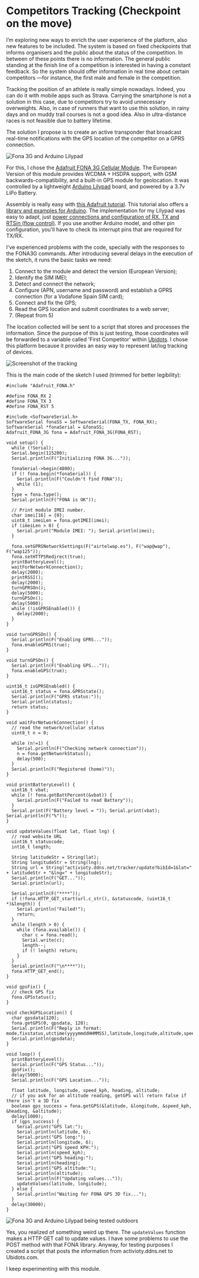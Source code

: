 # Competitors Tracking (Checkpoint on the move)

I’m exploring new ways to enrich the user experience of the platform, also new features to be included. The system is based on fixed checkpoints that informs organisers and the public about the status of the competition. In between of these points there is no information. The general public standing at the finish line of a competition is interested in having a constant feedback. So the system should offer information in real time about certain competitors —for instance, the first male and female in the competition.

Tracking the position of an athlete is really simple nowadays. Indeed, you can do it with mobile apps such as Strava. Carrying the smartphone is not a solution in this case, due to competitors try to avoid unnecessary overweights. Also, in case of runners that want to use this solution, in rainy days and on muddy trail courses is not a good idea. Also in ultra-distance races is not feasible due to battery lifetime.

The solution I propose is to create an active transponder that broadcast real-time notifications with the GPS location of the competitor on a GPRS connection. 

![Fona 3G and Arduino Lilypad](../images/implementation/fona.jpg)

For this, I chose the [Adafruit FONA 3G Cellular Module](https://learn.adafruit.com/adafruit-fona-3g-cellular-gps-breakout/overview). The European Version of this module provides WCDMA + HSDPA support, with GSM backwards-compatibility, and a built-in GPS module for geolocation. It was controlled by a lightweight [Arduino Lilypad](https://www.arduino.cc/en/Main/ArduinoBoardLilyPad/) board, and powered by a 3.7v LiPo Battery. 

Assembly is really easy with [this Adafruit tutorial](https://learn.adafruit.com/adafruit-fona-3g-cellular-gps-breakout/assembly). This tutorial also offers a [library and examples for Arduino](https://github.com/adafruit/Adafruit_FONA). The implementation for my Lilypad was easy to adapt, just [power connections and configuration of RX, TX and RTSin (flow control)](https://learn.adafruit.com/adafruit-fona-3g-cellular-gps-breakout/arduino-wiring). If you use another Arduino model, and other pin configuration, you'll have to check its interrupt pins that are required for TX/RX.     

I've experienced problems with the code, specially with the responses to the FONA3G commands. After introducing several delays in the execution of the sketch, it runs the basic tasks we need:

1. Connect to the module and detect the version (European Version);
2. Identify the SIM IMEI;
3. Detect and connect the network;
4. Configure (APN, username and password) and establish a GPRS connection (for a Vodafone Spain SIM card);
5. Connect and fix the GPS;
6. Read the GPS location and submit coordinates to a web server;
7. (Repeat from 5)

The location collected will be sent to a script that stores and processes the information. Since the purpose of this is just testing, those coordinates will be forwarded to a variable called 'First Competitor' within [Ubidots](https://ubidots.com). I chose this platform because it provides an easy way to represent lat/log tracking of devices.      

![Screenshot of the tracking](../images/implementation/ubidots.png)

This is the main code of the sketch I used (trimmed for better legibility):

```
#include "Adafruit_FONA.h"

#define FONA_RX 2
#define FONA_TX 3
#define FONA_RST 5

#include <SoftwareSerial.h>
SoftwareSerial fonaSS = SoftwareSerial(FONA_TX, FONA_RX);
SoftwareSerial *fonaSerial = &fonaSS;
Adafruit_FONA_3G fona = Adafruit_FONA_3G(FONA_RST);

void setup() {
  while (!Serial);
  Serial.begin(115200);
  Serial.println(F("Initializing FONA 3G..."));

  fonaSerial->begin(4800);
  if (! fona.begin(*fonaSerial)) {
    Serial.println(F("Couldn't find FONA"));
    while (1);
  }
  type = fona.type();
  Serial.println(F("FONA is OK"));

  // Print module IMEI number.
  char imei[16] = {0};
  uint8_t imeiLen = fona.getIMEI(imei);
  if (imeiLen > 0) {
    Serial.print("Module IMEI: "); Serial.println(imei);
  }

  fona.setGPRSNetworkSettings(F("airtelwap.es"), F("wap@wap"), F("wap125"));
  fona.setHTTPSRedirect(true);
  printBatteryLevel();
  waitForNetworkConnection();
  delay(2000);
  printRSSI();
  delay(2000);
  turnGPRSOn();
  delay(5000);
  turnGPSOn();
  delay(5000);
  while (!isGPRSEnabled()) {
    delay(2000);  
  }
}

void turnGPRSOn() {
  Serial.println(F("Enabling GPRS..."));
  fona.enableGPRS(true);
}

void turnGPSOn() {
  Serial.println(F("Enabling GPS..."));
  fona.enableGPS(true);
}

uint16_t isGPRSEnabled() {
  uint16_t status = fona.GPRSstate();
  Serial.println(F("GPRS status:"));
  Serial.println(status);
  return status;
}

void waitForNetworkConnection() {
  // read the network/cellular status
  uint8_t n = 0;
  
  while (n!=1) {
    Serial.println(F("Checking network connection"));
    n = fona.getNetworkStatus();
    delay(500);
  }
  Serial.println(F("Registered (home)"));
}

void printBatteryLevel() {
  uint16_t vbat;
  while (! fona.getBattPercent(&vbat)) {
    Serial.println(F("Failed to read Battery"));
  } 
  Serial.print(F("Battery level = ")); Serial.print(vbat); Serial.println(F("%"));
}

void updateValues(float lat, float lng) {
  // read website URL
  uint16_t statuscode;
  int16_t length;
  
  String latitudeStr = String(lat);
  String longitudeStr = String(lng);
  String url = String("activioty.ddns.net/tracker/update?bibId=1&lat=" + latitudeStr + "&lng=" + longitudeStr);
  Serial.println(F("GET..."));
  Serial.println(url);

  Serial.println(F("****"));
  if (!fona.HTTP_GET_start(url.c_str(), &statuscode, (uint16_t *)&length)) {
    Serial.println("Failed!");
    return;
  } 
  while (length > 0) {
    while (fona.available()) {
      char c = fona.read();
      Serial.write(c);
      length--;
      if (! length) return;
    }
  }
  Serial.println(F("\n****"));
  fona.HTTP_GET_end();
}

void gpsFix() {
  // check GPS fix
  fona.GPSstatus();
}

void checkGPSLocation() {
  char gpsdata[120];
  fona.getGPS(0, gpsdata, 120);
  Serial.println(F("Reply in format: mode,fixstatus,utctime(yyyymmddHHMMSS),latitude,longitude,altitude,speed,course,fixmode,reserved1,HDOP,PDOP,VDOP,reserved2,view_satellites,used_satellites,reserved3,C/N0max,HPA,VPA"));
  Serial.println(gpsdata);
}

void loop() {
  printBatteryLevel();
  Serial.println(F("GPS Status..."));
  gpsFix();
  delay(5000);
  Serial.println(F("GPS Location..."));

  float latitude, longitude, speed_kph, heading, altitude;
  // if you ask for an altitude reading, getGPS will return false if there isn't a 3D fix
  boolean gps_success = fona.getGPS(&latitude, &longitude, &speed_kph, &heading, &altitude);
  delay(1000);
  if (gps_success) {
    Serial.print("GPS lat:");
    Serial.println(latitude, 6);
    Serial.print("GPS long:");
    Serial.println(longitude, 6);
    Serial.print("GPS speed KPH:");
    Serial.println(speed_kph);
    Serial.print("GPS heading:");
    Serial.println(heading);
    Serial.print("GPS altitude:");
    Serial.println(altitude);
    Serial.println(F("Updating values..."));
    updateValues(latitude, longitude);
  } else {
    Serial.println("Waiting for FONA GPS 3D fix...");
  }
  delay(30000);
}
```

![Fona 3G and Arduino Lilypad being tested outdoors](../images/implementation/fonatest.jpg)

Yes, you realized of something weird up there. The `updateValues` function makes a HTTP GET call to update values. I have some problems to use the POST method with that FONA library. Anyway, for testing purposes I created a script that posts the information from activioty.ddns.net to Ubidots.com. 

I keep experimenting with this module.
   